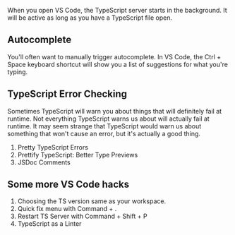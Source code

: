When you open VS Code, the TypeScript server starts in the background. It will
be active as long as you have a TypeScript file open.

## Autocomplete

You'll often want to manually trigger autocomplete. In VS Code, the Ctrl + Space
keyboard shortcut will show you a list of suggestions for what you're typing.

## TypeScript Error Checking

Sometimes TypeScript will warn you about things that will definitely fail at
runtime. Not everything TypeScript warns us about will actually fail at runtime.
It may seem strange that TypeScript would warn us about something that won't
cause an error, but it's actually a good thing.

1. Pretty TypeScript Errors
2. Prettify TypeScript: Better Type Previews
3. JSDoc Comments

## Some more VS Code hacks

1. Choosing the TS version same as your workspace.
2. Quick fix menu with Command + .
3. Restart TS Server with Command + Shift + P
4. TypeScript as a Linter

